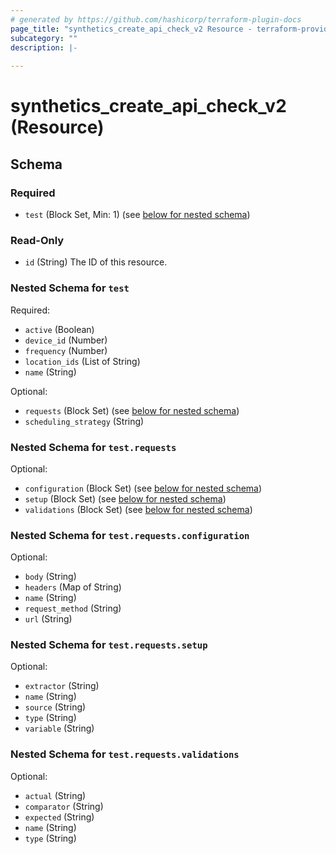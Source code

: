 ```yaml
---
# generated by https://github.com/hashicorp/terraform-plugin-docs
page_title: "synthetics_create_api_check_v2 Resource - terraform-provider-synthetics-fork"
subcategory: ""
description: |-
  
---
```


# synthetics_create_api_check_v2 (Resource)





<!-- schema generated by tfplugindocs -->
## Schema

### Required

- `test` (Block Set, Min: 1) (see [below for nested schema](#nestedblock--test))

### Read-Only

- `id` (String) The ID of this resource.

<a id="nestedblock--test"></a>
### Nested Schema for `test`

Required:

- `active` (Boolean)
- `device_id` (Number)
- `frequency` (Number)
- `location_ids` (List of String)
- `name` (String)

Optional:

- `requests` (Block Set) (see [below for nested schema](#nestedblock--test--requests))
- `scheduling_strategy` (String)

<a id="nestedblock--test--requests"></a>
### Nested Schema for `test.requests`

Optional:

- `configuration` (Block Set) (see [below for nested schema](#nestedblock--test--requests--configuration))
- `setup` (Block Set) (see [below for nested schema](#nestedblock--test--requests--setup))
- `validations` (Block Set) (see [below for nested schema](#nestedblock--test--requests--validations))

<a id="nestedblock--test--requests--configuration"></a>
### Nested Schema for `test.requests.configuration`

Optional:

- `body` (String)
- `headers` (Map of String)
- `name` (String)
- `request_method` (String)
- `url` (String)


<a id="nestedblock--test--requests--setup"></a>
### Nested Schema for `test.requests.setup`

Optional:

- `extractor` (String)
- `name` (String)
- `source` (String)
- `type` (String)
- `variable` (String)


<a id="nestedblock--test--requests--validations"></a>
### Nested Schema for `test.requests.validations`

Optional:

- `actual` (String)
- `comparator` (String)
- `expected` (String)
- `name` (String)
- `type` (String)


